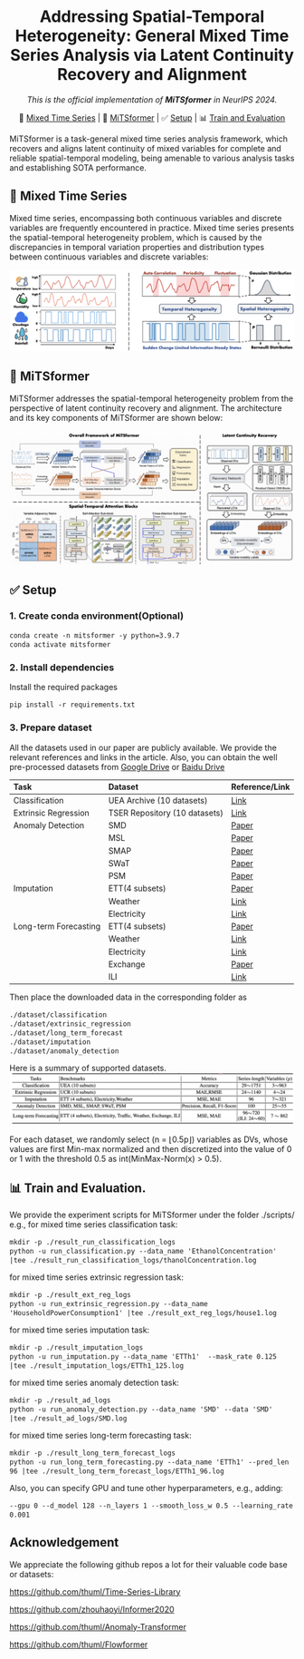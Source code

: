 
<div align="center">

# Addressing Spatial-Temporal Heterogeneity: General Mixed Time Series Analysis via Latent Continuity Recovery and Alignment

_This is the official implementation of **MiTSformer** in NeurIPS 2024._

</div>

<p align="center">
    🌟&nbsp;<a href="#-Mixed-Time-Series">Mixed Time Series</a>
    | 🚀&nbsp;<a href="#-MiTSformer">MiTSformer</a>
    | ✅&nbsp;<a href="#-Setup">Setup</a>
    | 📊&nbsp;<a href="#-Train-and-Evaluation">Train and Evaluation</a>
</p>


MiTSformer is a task-general mixed time series analysis framework, which recovers and aligns latent continuity of mixed variables for complete and reliable spatial-temporal modeling, being amenable to various analysis tasks and establishing SOTA performance.

## 🌟 Mixed Time Series
Mixed time series, encompassing both continuous variables and discrete variables are frequently encountered in practice. Mixed time series presents the spatial-temporal heterogeneity problem, which is caused by the discrepancies in temporal variation properties and distribution types between continuous variables and discrete variables:

![Mixed time series and spatial-temporal heterogeneity problem](./figs/mixed_time_series.png)


## 🚀 MiTSformer
MiTSformer addresses the spatial-temporal heterogeneity problem from the perspective of latent continuity recovery and alignment. The architecture and its key components of MiTSformer are shown below:

![MiTSformer](./figs/model_structure.jpg)

## ✅ Setup

### 1. Create conda environment(Optional)
~~~
conda create -n mitsformer -y python=3.9.7 
conda activate mitsformer
~~~

### 2. Install dependencies
Install the required packages
~~~
pip install -r requirements.txt
~~~

### 3. Prepare dataset
All the datasets used in our paper are publicly available. We provide the relevant references and links in the article. Also, you can obtain the well pre-processed datasets from [Google Drive](https://drive.google.com/drive/folders/13Cg1KYOlzM5C7K8gK8NfC-F3EYxkM3D2) or [Baidu Drive](https://pan.baidu.com/share/init?surl=r3KhGd0Q9PJIUZdfEYoymg&pwd=i9iy)

|Task|Dataset|Reference/Link|
|:-|:-|:-|
|Classification|UEA Archive (10 datasets)|[Link](https://www.timeseriesclassification.com/)|
|Extrinsic Regression|TSER Repository (10 datasets)|[Link](http://tseregression.org/)|
|Anomaly Detection|SMD|[Paper](https://dl.acm.org/doi/abs/10.1145/3292500.3330672)|
||MSL|[Paper](https://dl.acm.org/doi/abs/10.1145/3219819.3219845)|
||SMAP|[Paper](https://dl.acm.org/doi/abs/10.1145/3219819.3219845)|
||SWaT|[Paper](https://ieeexplore.ieee.org/abstract/document/7469060/)|
||PSM|[Paper](https://dl.acm.org/doi/abs/10.1145/3447548.3467174)|
|Imputation|ETT(4 subsets)|[Paper](https://ojs.aaai.org/index.php/AAAI/article/view/17325)|
||Weather|[Link](https://www.bgc-jena.mpg.de/wetter/)|
||Electricity|[Link](https://archive.ics.uci.edu/ml/datasets/electricityloaddiagrams20112014/)|
|Long-term Forecasting|ETT(4 subsets)|[Paper](https://ojs.aaai.org/index.php/AAAI/article/view/17325)|
||Weather|[Link](https://www.bgc-jena.mpg.de/wetter/)|
||Electricity|[Link](https://archive.ics.uci.edu/ml/datasets/electricityloaddiagrams20112014/)|
||Exchange|[Paper](https://dl.acm.org/doi/abs/10.1145/3209978.3210006)|
||ILI|[Link](https://gis.cdc.gov/grasp/fluview/fluportaldashboard.html)|


Then place the downloaded data in the corresponding folder as
~~~
./dataset/classification
./dataset/extrinsic_regression
./dataset/long_term_forecast
./dataset/imputation
./dataset/anomaly_detection
~~~


Here is a summary of supported datasets.
![Summary of experiment benchmarks](./figs/dataset_sum.jpeg)

For each dataset, we randomly select (n = ⌊0.5p⌋) variables as DVs, whose values are first Min-max normalized and then discretized into the value of 0 or 1 with the threshold 0.5 as int(MinMax-Norm(x) > 0.5).


## 📊 Train and Evaluation.
We provide the experiment scripts for MiTSformer under the folder ./scripts/
e.g., for mixed time series classification task:
~~~
mkdir -p ./result_run_classification_logs
python -u run_classification.py --data_name 'EthanolConcentration'  |tee ./result_run_classification_logs/thanolConcentration.log
~~~

for mixed time series extrinsic regression task:
~~~
mkdir -p ./result_ext_reg_logs
python -u run_extrinsic_regression.py --data_name 'HouseholdPowerConsumption1' |tee ./result_ext_reg_logs/house1.log
~~~


for mixed time series imputation task:
~~~
mkdir -p ./result_imputation_logs
python -u run_imputation.py --data_name 'ETTh1'  --mask_rate 0.125 |tee ./result_imputation_logs/ETTh1_125.log
~~~


for mixed time series anomaly detection task:
~~~
mkdir -p ./result_ad_logs
python -u run_anomaly_detection.py --data_name 'SMD' --data 'SMD'   |tee ./result_ad_logs/SMD.log
~~~


for mixed time series long-term forecasting task:
~~~
mkdir -p ./result_long_term_forecast_logs
python -u run_long_term_forecasting.py --data_name 'ETTh1' --pred_len 96 |tee ./result_long_term_forecast_logs/ETTh1_96.log
~~~

Also, you can specify GPU and tune other hyperparameters, e.g., adding: 
~~~
--gpu 0 --d_model 128 --n_layers 1 --smooth_loss_w 0.5 --learning_rate 0.001
~~~

## Acknowledgement

We appreciate the following github repos a lot for their valuable code base or datasets:

https://github.com/thuml/Time-Series-Library

https://github.com/zhouhaoyi/Informer2020

https://github.com/thuml/Anomaly-Transformer

https://github.com/thuml/Flowformer



